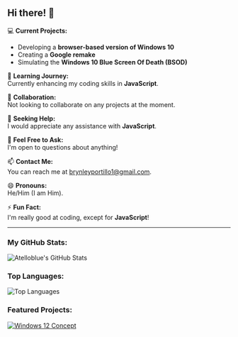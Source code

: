 ## Hi there! 👋

💻 **Current Projects:**  
- Developing a **browser-based version of Windows 10**  
- Creating a **Google remake**  
- Simulating the **Windows 10 Blue Screen Of Death (BSOD)**  

🌱 **Learning Journey:**  
Currently enhancing my coding skills in **JavaScript**.

🤝 **Collaboration:**  
Not looking to collaborate on any projects at the moment.

🤔 **Seeking Help:**  
I would appreciate any assistance with **JavaScript**.

💬 **Feel Free to Ask:**  
I'm open to questions about anything!

📫 **Contact Me:**  
You can reach me at [brynleyportillo1@gmail.com](mailto:brynleyportillo1@gmail.com).

😄 **Pronouns:**  
He/Him (I am Him).

⚡ **Fun Fact:**  
I'm really good at coding, except for **JavaScript**!

---

### My GitHub Stats:

![Atelloblue's GitHub Stats](https://github-readme-stats.vercel.app/api?rank_icon=github&username=atelloblue&theme=dark&show_icons=true)

### Top Languages:

![Top Languages](https://github-readme-stats.vercel.app/api/top-langs/?theme=dark&username=atelloblue&layout=compact)

### Featured Projects:

[![Windows 12 Concept](https://github-readme-stats.vercel.app/api/pin/?theme=dark&username=atelloblue&repo=Windows-12-CONCEPT)](https://github.com/Atelloblue/Windows-12-CONCEPT)